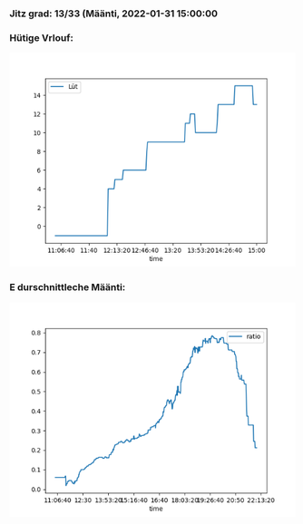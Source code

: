 ### Jitz grad: 13/33 (Määnti, 2022-01-31 15:00:00

### Hütige Vrlouf:
![Graph](Today.png)

### E durschnittleche Määnti:
![Graph](Määnti.png)